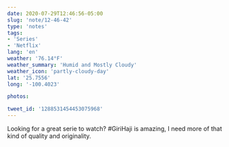 ```yaml
---
date: 2020-07-29T12:46:56-05:00
slug: 'note/12-46-42'
type: 'notes'
tags:
- 'Series'
- 'Netflix'
lang: 'en'
weather: '76.14°F'
weather_summary: 'Humid and Mostly Cloudy'
weather_icon: 'partly-cloudy-day'
lat: '25.7556'
long: '-100.4023'

photos:

tweet_id: '1288531454453075968'
---
```

Looking for a great serie to watch? #GiriHaji is amazing, I need more of that kind of quality and originality.  